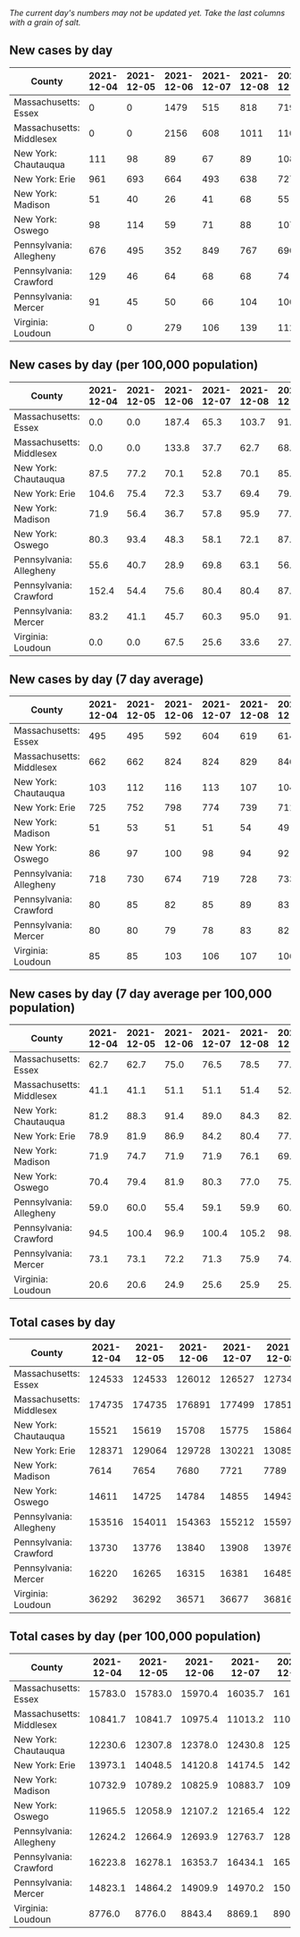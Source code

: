 _The current day's numbers may not be updated yet. Take the last columns with a grain of salt._
## New cases by day

| County | 2021-12-04 | 2021-12-05 | 2021-12-06 | 2021-12-07 | 2021-12-08 | 2021-12-09 | 2021-12-10 |
| --- | --- | --- | --- | --- | --- | --- | --- |
| Massachusetts: Essex | 0 | 0 | 1479 | 515 | 818 | 719 |  |
| Massachusetts: Middlesex | 0 | 0 | 2156 | 608 | 1011 | 1108 |  |
| New York: Chautauqua | 111 | 98 | 89 | 67 | 89 | 108 |  |
| New York: Erie | 961 | 693 | 664 | 493 | 638 | 727 |  |
| New York: Madison | 51 | 40 | 26 | 41 | 68 | 55 |  |
| New York: Oswego | 98 | 114 | 59 | 71 | 88 | 107 |  |
| Pennsylvania: Allegheny | 676 | 495 | 352 | 849 | 767 | 690 |  |
| Pennsylvania: Crawford | 129 | 46 | 64 | 68 | 68 | 74 |  |
| Pennsylvania: Mercer | 91 | 45 | 50 | 66 | 104 | 100 |  |
| Virginia: Loudoun | 0 | 0 | 279 | 106 | 139 | 112 |  |

## New cases by day (per 100,000 population)

| County | 2021-12-04 | 2021-12-05 | 2021-12-06 | 2021-12-07 | 2021-12-08 | 2021-12-09 | 2021-12-10 |
| --- | --- | --- | --- | --- | --- | --- | --- |
| Massachusetts: Essex | 0.0 | 0.0 | 187.4 | 65.3 | 103.7 | 91.1 |  |
| Massachusetts: Middlesex | 0.0 | 0.0 | 133.8 | 37.7 | 62.7 | 68.7 |  |
| New York: Chautauqua | 87.5 | 77.2 | 70.1 | 52.8 | 70.1 | 85.1 |  |
| New York: Erie | 104.6 | 75.4 | 72.3 | 53.7 | 69.4 | 79.1 |  |
| New York: Madison | 71.9 | 56.4 | 36.7 | 57.8 | 95.9 | 77.5 |  |
| New York: Oswego | 80.3 | 93.4 | 48.3 | 58.1 | 72.1 | 87.6 |  |
| Pennsylvania: Allegheny | 55.6 | 40.7 | 28.9 | 69.8 | 63.1 | 56.7 |  |
| Pennsylvania: Crawford | 152.4 | 54.4 | 75.6 | 80.4 | 80.4 | 87.4 |  |
| Pennsylvania: Mercer | 83.2 | 41.1 | 45.7 | 60.3 | 95.0 | 91.4 |  |
| Virginia: Loudoun | 0.0 | 0.0 | 67.5 | 25.6 | 33.6 | 27.1 |  |

## New cases by day (7 day average)

| County | 2021-12-04 | 2021-12-05 | 2021-12-06 | 2021-12-07 | 2021-12-08 | 2021-12-09 | 2021-12-10 |
| --- | --- | --- | --- | --- | --- | --- | --- |
| Massachusetts: Essex | 495 | 495 | 592 | 604 | 619 | 614 |  |
| Massachusetts: Middlesex | 662 | 662 | 824 | 824 | 829 | 846 |  |
| New York: Chautauqua | 103 | 112 | 116 | 113 | 107 | 104 |  |
| New York: Erie | 725 | 752 | 798 | 774 | 739 | 711 |  |
| New York: Madison | 51 | 53 | 51 | 51 | 54 | 49 |  |
| New York: Oswego | 86 | 97 | 100 | 98 | 94 | 92 |  |
| Pennsylvania: Allegheny | 718 | 730 | 674 | 719 | 728 | 733 |  |
| Pennsylvania: Crawford | 80 | 85 | 82 | 85 | 89 | 83 |  |
| Pennsylvania: Mercer | 80 | 80 | 79 | 78 | 83 | 82 |  |
| Virginia: Loudoun | 85 | 85 | 103 | 106 | 107 | 106 |  |

## New cases by day (7 day average per 100,000 population)

| County | 2021-12-04 | 2021-12-05 | 2021-12-06 | 2021-12-07 | 2021-12-08 | 2021-12-09 | 2021-12-10 |
| --- | --- | --- | --- | --- | --- | --- | --- |
| Massachusetts: Essex | 62.7 | 62.7 | 75.0 | 76.5 | 78.5 | 77.8 |  |
| Massachusetts: Middlesex | 41.1 | 41.1 | 51.1 | 51.1 | 51.4 | 52.5 |  |
| New York: Chautauqua | 81.2 | 88.3 | 91.4 | 89.0 | 84.3 | 82.0 |  |
| New York: Erie | 78.9 | 81.9 | 86.9 | 84.2 | 80.4 | 77.4 |  |
| New York: Madison | 71.9 | 74.7 | 71.9 | 71.9 | 76.1 | 69.1 |  |
| New York: Oswego | 70.4 | 79.4 | 81.9 | 80.3 | 77.0 | 75.3 |  |
| Pennsylvania: Allegheny | 59.0 | 60.0 | 55.4 | 59.1 | 59.9 | 60.3 |  |
| Pennsylvania: Crawford | 94.5 | 100.4 | 96.9 | 100.4 | 105.2 | 98.1 |  |
| Pennsylvania: Mercer | 73.1 | 73.1 | 72.2 | 71.3 | 75.9 | 74.9 |  |
| Virginia: Loudoun | 20.6 | 20.6 | 24.9 | 25.6 | 25.9 | 25.6 |  |

## Total cases by day

| County | 2021-12-04 | 2021-12-05 | 2021-12-06 | 2021-12-07 | 2021-12-08 | 2021-12-09 | 2021-12-10 |
| --- | --- | --- | --- | --- | --- | --- | --- |
| Massachusetts: Essex | 124533 | 124533 | 126012 | 126527 | 127345 | 128064 |  |
| Massachusetts: Middlesex | 174735 | 174735 | 176891 | 177499 | 178510 | 179618 |  |
| New York: Chautauqua | 15521 | 15619 | 15708 | 15775 | 15864 | 15972 |  |
| New York: Erie | 128371 | 129064 | 129728 | 130221 | 130859 | 131586 |  |
| New York: Madison | 7614 | 7654 | 7680 | 7721 | 7789 | 7844 |  |
| New York: Oswego | 14611 | 14725 | 14784 | 14855 | 14943 | 15050 |  |
| Pennsylvania: Allegheny | 153516 | 154011 | 154363 | 155212 | 155979 | 156669 |  |
| Pennsylvania: Crawford | 13730 | 13776 | 13840 | 13908 | 13976 | 14050 |  |
| Pennsylvania: Mercer | 16220 | 16265 | 16315 | 16381 | 16485 | 16585 |  |
| Virginia: Loudoun | 36292 | 36292 | 36571 | 36677 | 36816 | 36928 |  |

## Total cases by day (per 100,000 population)

| County | 2021-12-04 | 2021-12-05 | 2021-12-06 | 2021-12-07 | 2021-12-08 | 2021-12-09 | 2021-12-10 |
| --- | --- | --- | --- | --- | --- | --- | --- |
| Massachusetts: Essex | 15783.0 | 15783.0 | 15970.4 | 16035.7 | 16139.4 | 16230.5 |  |
| Massachusetts: Middlesex | 10841.7 | 10841.7 | 10975.4 | 11013.2 | 11075.9 | 11144.6 |  |
| New York: Chautauqua | 12230.6 | 12307.8 | 12378.0 | 12430.8 | 12500.9 | 12586.0 |  |
| New York: Erie | 13973.1 | 14048.5 | 14120.8 | 14174.5 | 14243.9 | 14323.0 |  |
| New York: Madison | 10732.9 | 10789.2 | 10825.9 | 10883.7 | 10979.5 | 11057.1 |  |
| New York: Oswego | 11965.5 | 12058.9 | 12107.2 | 12165.4 | 12237.4 | 12325.1 |  |
| Pennsylvania: Allegheny | 12624.2 | 12664.9 | 12693.9 | 12763.7 | 12826.7 | 12883.5 |  |
| Pennsylvania: Crawford | 16223.8 | 16278.1 | 16353.7 | 16434.1 | 16514.4 | 16601.9 |  |
| Pennsylvania: Mercer | 14823.1 | 14864.2 | 14909.9 | 14970.2 | 15065.3 | 15156.6 |  |
| Virginia: Loudoun | 8776.0 | 8776.0 | 8843.4 | 8869.1 | 8902.7 | 8929.8 |  |
